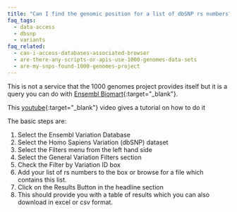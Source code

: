 ```yaml
---
title: "Can I find the genomic position for a list of dbSNP rs numbers?"
faq_tags:
  - data-access
  - dbsnp
  - variants
faq_related:
  - can-i-access-databases-associated-browser
  - are-there-any-scripts-or-apis-use-1000-genomes-data-sets
  - are-my-snps-found-1000-genomes-project
---
```

                    
This is not a service that the 1000 genomes project provides itself but it is a query you can do with [Ensembl Biomart](http://www.ensembl.org/biomart/martview){:target="_blank"}.

This [youtube](http://www.youtube.com/watch?v=paC3sOANSJA&feature=youtu.be){:target="_blank"} video gives a tutorial on how to do it

The basic steps are:

1.  Select the Ensembl Variation Database
2.  Select the Homo Sapiens Variation (dbSNP) dataset
3.  Select the Filters menu from the left hand side
4.  Select the General Variation Filters section
5.  Check the Filter by Variation ID box
6.  Add your list of rs numbers to the box or browse for a file which contains this list.
7.  Click on the Results Button in the headline section
8.  This should provide you with a table of results which you can also download in excel or csv format.
